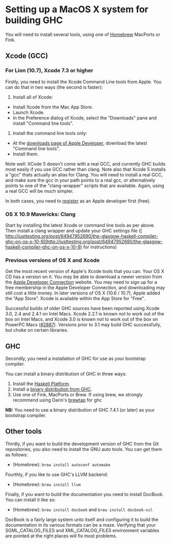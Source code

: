 # Setting up a MacOS X system for building GHC



You will need to install several tools, using one of  [
Homebrew](http://mxcl.github.com/homebrew/)  MacPorts or Fink.


## Xcode (GCC)


### For Lion (10.7), Xcode 7.3 or higher



Firstly, you need to install the Xcode Command Line tools from Apple. You can do that in two ways (the second is faster):


1. Install all of Xcode:

  - Install Xcode from the Mac App Store.
  - Launch Xcode.
  - In the Preference dialog of Xcode, select the "Downloads" pane and install "Command line tools".
1. Install the command line tools only:

  - At the [
    downloads page of Apple Developer](http://developer.apple.com/downloads), download the latest "Command line tools".
  - Install them.


Note well: XCode 5 doesn't come with a real GCC, and currently GHC builds most easily if you use GCC rather than clang. Note also that Xcode 5 installs a "gcc" thats actually an alias for Clang.   You will need to install a real GCC, and make sure the gcc in your path points to a real gcc, or alternatively points to one of the "clang-wrapper" scripts that are available. Again, using a real GCC will be much simpler.



In both cases, you need to [
register](https://developer.apple.com/programs/register/) as an Apple developer first (free).


### OS X 10.9 Mavericks: Clang



Start by installing the latest Xcode or command line tools as per above. Then install a clang wrapper and update your GHC settings file ([
http://justtesting.org/post/64947952690/the-glasgow-haskell-compiler-ghc-on-os-x-10-9](http://justtesting.org/post/64947952690/the-glasgow-haskell-compiler-ghc-on-os-x-10-9) for instructions)


### Previous versions of OS X and Xcode



Get the most recent version of Apple's Xcode tools that you can. Your OS X CD has a version on it. You may be able to download a newer version from the [
Apple Developer Connection](http://developer.apple.com/tools/xcode) website. You may need to sign up for a free membership in the Apple Developer Connection, and downloading may still cost a little money.  In later versions of OS X (10.6 / 10.7), Apple added the "App Store". Xcode is available within the App Store for "Free".



Successful builds of older GHC sources have been reported using Xcode 3.0, 2.4 and 2.4.1 on Intel Macs. Xcode 2.2.1 is known *not* to work out of the box on Intel Macs, and Xcode 3.0 is known *not* to work out of the box on PowerPC Macs ([\#2887](https://gitlab.staging.haskell.org/ghc/ghc/issues/2887)). Versions prior to 3.1 may build GHC successfully, but choke on certain libraries.


## GHC



Secondly, you need a installation of GHC for use as your bootstrap compiler.



You can install a binary distribution of GHC in three ways:


1. Install the [ Haskell Platform](http://www.haskell.org/platform/).
1. Install a [binary distribution from GHC](http://www.haskell.org/ghc/download).
1. Use one of Fink, MacPorts or Brew.   If using brew, we strongly recommend using Darin's [
  brewtap](https://github.com/darinmorrison/homebrew-haskell)   for ghc


**NB:** You need to use a binary distribution of GHC 7.4.1 (or later) as your bootstrap compiler.


## Other tools



Thirdly, if you want to build the development version of GHC from the Git repositories, you also need to install the GNU auto tools. You can get them as follows:


- (Homebrew): `brew install autoconf automake`


Fourthly, if you like to use GHC's LLVM backend:


- (Homebrew): `brew install llvm`


Finally, if you want to build the documentation you need to install DocBook. You can install it like so:


- (Homebrew): `brew install docbook` and `brew install docbook-xsl`


DocBook is a fairly large system unto itself and configuring it to build the documentation in its various formats can be a maze. Verifying that your SGML\_CATALOG\_FILES and XML\_CATALOG\_FILES environment variables are pointed at the right places will fix most problems.


